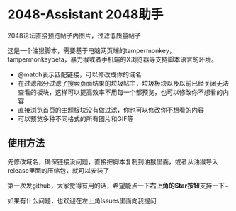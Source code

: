 # 2048-Assistant 2048助手
2048论坛直接预览帖子内图片，过滤低质量帖子

这是一个油猴脚本，需要基于电脑网页端的tampermonkey，tampermonkeybeta，暴力猴或者手机端的X浏览器等支持脚本语言的环境。

 - @match表示匹配链接，可以修改成你的域名
 - 在过滤部分过滤了搜索页面结果的垃圾帖主，垃圾板块以及以前已经关闭无法查看的板块，这样可以提高效率不用每一个都预览，也可以修改你不想看的内容
 - 直接浏览首页的主题板块没有做过滤，你也可以修改你不想看的内容
 - 可以预览多种不同格式的所有图片和GIF等

## 使用方法
先修改域名，确保链接没问题，直接把脚本复制到油猴里面，或者从油猴导入release里面的压缩包，就可以安装了

第一次发github，大家觉得有用的话，希望能点一下**右上角的Star按钮**支持一下~

如果有什么问题，也欢迎在左上角Issues里面向我提问
